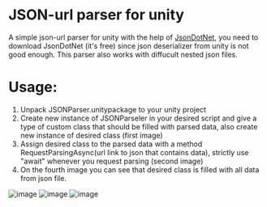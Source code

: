 # JSON-url parser for unity
A simple json-url parser for unity with the help of [JsonDotNet](https://assetstore.unity.com/packages/tools/input-management/json-net-for-unity-11347), you need to download JsonDotNet (it's free) since json deserializer from unity is not good enough.
This parser also works with diffucult nested json files.

# **Usage:**

  1. Unpack JSONParser.unitypackage to your unity project
  2. Create new instance of JSONParseler in your desired script and give a type of custom class that should be filled with parsed data, also create new instance of desired class (first image)
  3. Assign desired class to the parsed data with a method RequestParsingAsync(url link to json that contains data), strictly use "await" whenever you request parsing (second image)
  4. On the fourth image you can see that desired class is filled with all data from json file.

![image](https://user-images.githubusercontent.com/44572610/153021507-9cc18624-c3b9-4ed3-944f-9ef72f48aed6.png)
![image](https://user-images.githubusercontent.com/44572610/153021560-e1da6ba4-3003-4e87-a5e1-2afe71369f42.png)
![image](https://user-images.githubusercontent.com/44572610/153018534-894f50ac-40b5-4ec3-8b8a-6a14428066be.png)
